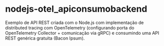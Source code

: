 # nodejs-otel_apiconsumobackend
Exemplo de API REST criada com o Node.js com implementação de distributed tracing com OpenTelemetry (configurando porta do OpenTelemetry Collector + comunicação via gRPC) e consumindo uma API REST genérica gratuita (Bacon Ipsum).
